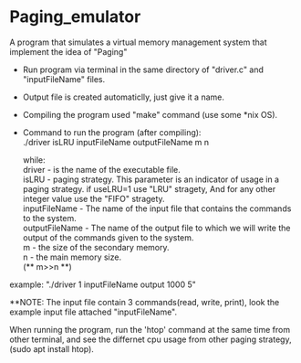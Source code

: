 # Paging_emulator
 A program that simulates a virtual memory management system that implement the idea of "Paging"



- Run program via terminal in the same directory of "driver.c" and "inputFileName" files.  

- Output file is created automaticlly, just give it a name.  

- Compiling the program used "make" command (use some *nix OS).  

- Command to run the program (after compiling):  
	./driver isLRU inputFileName outputFileName m n  

    while:  
    driver - is the name of the executable file.  
    isLRU  - paging strategy. This parameter is an indicator of usage in a paging strategy. if useLRU=1 use "LRU" stragety, And for any other integer value use the "FIFO" stragety.  
    inputFileName - The name of the input file that contains the commands to the system.  
    outputFileName - The name of the output file to which we will write the output of the commands given to the system.  
    m - the size of the secondary memory.  
    n - the main memory size.  
    (** m>>n **)  

example: "./driver 1 inputFileName output 1000 5"  

**NOTE: The input file contain 3 commands(read, write, print), look the example input file attached "inputFileName".  

When running the program, run the 'htop' command at the same time from other terminal, and see the differnet cpu usage from other paging strategy,
(sudo apt install htop).


